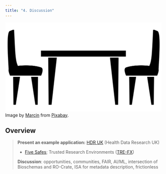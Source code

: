 ```yaml
---
title: "4. Discussion"
---
```

![Table and chairs](images/table.svg)
Image by [Marcin](https://pixabay.com/users/padrefilar-2305081/) from [Pixabay](https://pixabay.com/).

## Overview
> **Present an example application:** [HDR UK](https://www.hdruk.ac.uk/) (Health Data Research UK)
> * [Five Safes](https://trefx.uk/5s-crate/); Trusted Research Environments ([TRE-FX](https://trefx.uk/))
> 
> **Discussion**: opportunities, communities, FAIR, AI/ML, intersection of Bioschemas and RO-Crate, ISA for metadata description, frictionless

